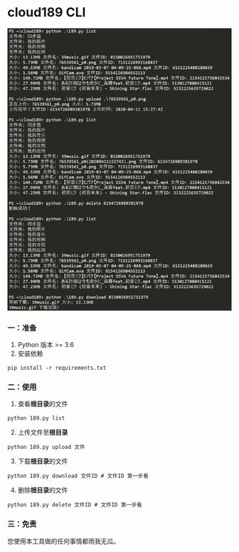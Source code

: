 # cloud189 CLI
![alt cloud189](./src/view.png "使用图片")
### 一：准备
1. Python 版本 >= 3.6
2. 安装依赖
~~~shell
pip install -r requirements.txt
~~~

### 二：使用
1. 查看**根目录**的文件  
~~~shell
python 189.py list
~~~  
2. 上传文件至**根目录**  
~~~shell
python 189.py upload 文件
~~~  
3. 下载**根目录**的文件  
~~~shell
python 189.py download 文件ID # 文件ID 第一步看
~~~  
4. 删除**根目录**的文件  
~~~shell
python 189.py delete 文件ID # 文件ID 第一步看
~~~

### 三：免责
您使用本工具做的任何事情都雨我无瓜。